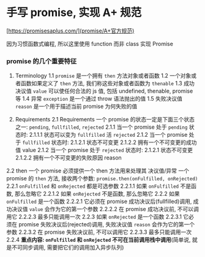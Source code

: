# 手写 promise, 实现 A+ 规范

[https://promisesaplus.com/](promise/A+官方规范)


因为习惯函数式编程, 所以这里使用 function 而非 class 实现 Promise

### promise 的几个重要特征
1. Terminology
  1.1 `promise` 是一个拥有 `then` 方法对象或者函数
  1.2 一个对象或者函数如果定义了 `then` 方法, 我们称这些对象或者函数为 `thenable` 
  1.3 成功决议值 `value` 可以使任何合法的 js 值, 包括 undefined, thenable, promise 等
  1.4 异常 `exception` 是一个通过 throw 语法抛出的值
  1.5 失败决议值 `reason` 是一个用于描述当前 promise 为何失败的值

2. Requirements
  2.1 Requirements
  一个 promise 的状态一定是下面三个状态之一: `pending`, `fullfilled`, `rejected`
  2.1.1 当一个 promise 处于 `pending` 状态时:
    2.1.1.1 状态可以变为 `fullfilled` 活 `rejected`
  2.1.2 当一个 promise 处于 `fullfilled` 状态时:
    2.1.2.1 状态不可变更
    2.1.2.2 拥有一个不可变更的成功值 value
  2.1.2 当一个 promise 处于 `rejected` 状态时:
    2.1.2.1 状态不可变更
    2.1.2.2 拥有一个不可变更的失败原因 reason
 
  2.2 then 
  一个 promise 必须提供一个 then 方法用来处理其 决议值/异常
  一个 promise 的 `then` 方法, 接收两个参数: `promise.then(onFulfilled, onRejected)`
  2.2.1 `onFulfilled` 和 `onRejected` 都是可选参数
    2.2.1.1 如果 `onFulfilled` 不是函数, 那么忽略它
    2.2.1.2 如果 `onRejected` 不是函数, 那么忽略它
  2.2.2 如果 `onFulfilled` 是一个函数
    2.2.2.1 它必须在 promise 成功决议后(fullfilled)调用, 成功决议值 `value` 会作为它的第一个参数
    2.2.2.2 在 promise 成功决议前, 不可以调用它
    2.2.2.3 最多只能调用一次
  2.2.3 如果 `onRejected` 是一个函数
    2.2.3.1 它必须在 promise 失败决议后(rejected)调用, 失败决议值 `reason` 会作为它的第一个参数
    2.2.3.2 在 promise 失败决议前, 不可以调用它
    2.2.3.3 最多只能调用一次
  2.2.4 **重点内容: `onFulfilled` 和 `onRejected` 不可在当前调用栈中调用**(简单说, 就是不可同步调用, 需要把它们的调用加入异步队列)
  


  